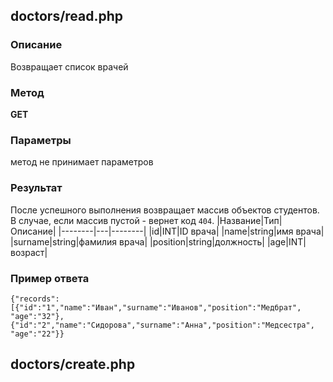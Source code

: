 ## doctors/read.php
### Описание
Возвращает список врачей

### Метод
**GET**

### Параметры
метод не принимает параметров

### Результат 
После успешного выполнения возвращает массив объектов студентов. В случае, если массив пустой - вернет код `404`.
|Название|Тип|Описание|
|--------|---|--------|
|id|INT|ID врача|
|name|string|имя врача|
|surname|string|фамилия врача|
|position|string|должность|
|age|INT|возраст|

### Пример ответа
`{"records":[{"id":"1","name":"Иван","surname":"Иванов","position":"Медбрат", "age":"32"},{"id":"2","name":"Сидорова","surname":"Анна","position":"Медсестра", "age":"22"}}`

## doctors/create.php
